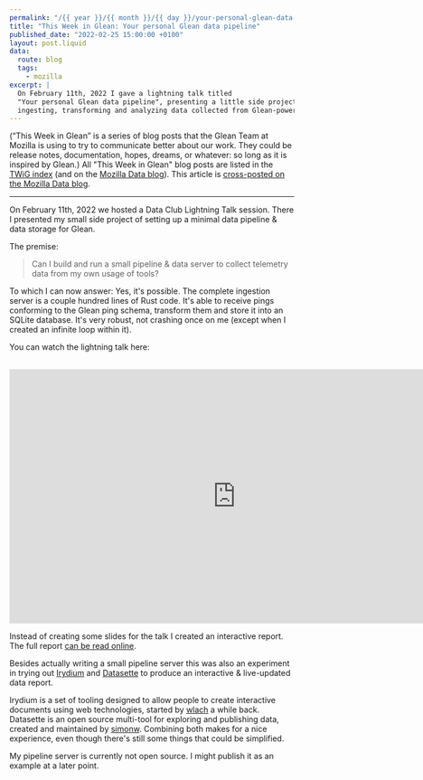 ```yaml
---
permalink: "/{{ year }}/{{ month }}/{{ day }}/your-personal-glean-data-pipeline"
title: "This Week in Glean: Your personal Glean data pipeline"
published_date: "2022-02-25 15:00:00 +0100"
layout: post.liquid
data:
  route: blog
  tags:
    - mozilla
excerpt: |
  On February 11th, 2022 I gave a lightning talk titled
  "Your personal Glean data pipeline", presenting a little side project for
  ingesting, transforming and analyzing data collected from Glean-powered applications myself.
---
```


(“This Week in Glean” is a series of blog posts that the Glean Team at Mozilla is using to try to communicate better about our work.
They could be release notes, documentation, hopes, dreams, or whatever: so long as it is inspired by Glean.)
All "This Week in Glean" blog posts are listed in the [TWiG index](https://mozilla.github.io/glean/book/appendix/twig.html)
(and on the [Mozilla Data blog](https://blog.mozilla.org/data/category/glean/)).
This article is [cross-posted on the Mozilla Data blog][datablog].

[datablog]: https://blog.mozilla.org/data/2022/02/25/this-week-in-glean-your-personal-glean-data-pipeline

---

On February 11th, 2022 we hosted a Data Club Lightning Talk session.
There I presented my small side project of setting up a minimal data pipeline & data storage for Glean.

The premise:

> Can I build and run a small pipeline & data server to collect telemetry data from my own usage of tools?

To which I can now answer: Yes, it's possible.
The complete ingestion server is a couple hundred lines of Rust code.
It's able to receive pings conforming to the Glean ping schema, transform them and store it into an SQLite database.
It's very robust, not crashing once on me (except when I created an infinite loop within it).

You can watch the lightning talk here:

<br>

<iframe width="800" height="450" src="https://www.youtube.com/embed/V5FgVbxm-cc" title="YouTube video player" frameborder="0" allow="picture-in-picture" allowfullscreen></iframe>


Instead of creating some slides for the talk I created an interactive report.
The full report [can be read online][report].

[report]: https://data.fnordig.de/glean/report.html

Besides actually writing a small pipeline server this was also an experiment
in trying out [Irydium][] and [Datasette][]
to produce an interactive & live-updated data report.

Irydium is a set of tooling designed to allow people to create interactive documents using web technologies, started by [wlach][] a while back.
Datasette is an open source multi-tool for exploring and publishing data, created and maintained by [simonw][].
Combining both makes for a nice experience, even though there's still some things that could be simplified.

My pipeline server is currently not open source.
I might publish it as an example at a later point.

[irydium]: https://irydium.dev/
[wlach]: https://twitter.com/wrlach
[datasette]: https://datasette.io/
[simonw]: https://twitter.com/simonw
